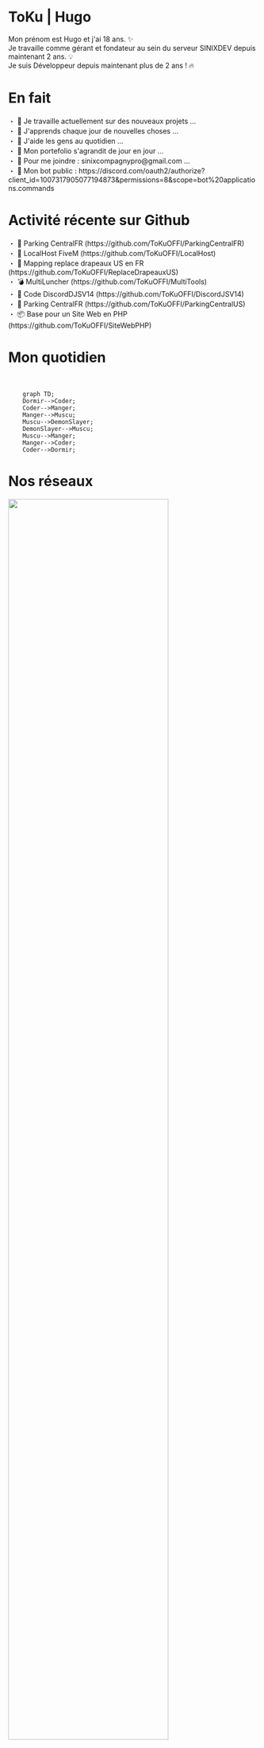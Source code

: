 <h1>ToKu | Hugo  </h1>

<p> Mon prénom est Hugo et j'ai 18 ans. ✨ <br> 
Je travaille comme gérant et fondateur au sein du serveur SINIXDEV depuis maintenant 2 ans. 💡 <br> 
Je suis Développeur depuis maintenant plus de 2 ans ! 🔥</p>

<h1> En fait  </h1>

<p> ・ 📡 Je travaille actuellement  sur des nouveaux projets ... <br> 
    ・ 🌱 J'apprends chaque jour de nouvelles choses ... <br>
    ・ 👯 J'aide les gens au quotidien ... <br> 
    ・ 📂 Mon portefolio s'agrandit de jour en jour ... <br>
    ・ 💎 Pour me joindre : sinixcompagnypro@gmail.com ... <br>
    ・ 🤖 Mon bot public : https://discord.com/oauth2/authorize?client_id=1007317905077194873&permissions=8&scope=bot%20applications.commands
  </p>
  
 <h1> Activité récente sur Github </h1>
 
<p> ・ 🚗 Parking CentralFR (https://github.com/ToKuOFFI/ParkingCentralFR) <br> 
    ・ 🚀 LocalHost FiveM (https://github.com/ToKuOFFI/LocalHost) <br>
    ・ 🎀 Mapping replace drapeaux US en FR (https://github.com/ToKuOFFI/ReplaceDrapeauxUS) <br>
    ・ 💣 MultiLuncher (https://github.com/ToKuOFFI/MultiTools) <br>
    ・ 🍭 Code DiscordDJSV14 (https://github.com/ToKuOFFI/DiscordJSV14) <br>
    ・ 🚗 Parking CentralFR (https://github.com/ToKuOFFI/ParkingCentralUS) <br> 
    ・ 📦 Base pour un Site Web en PHP (https://github.com/ToKuOFFI/SiteWebPHP) <br> 
   
  </p>

<h1> Mon quotidien </h1>

<br>

```mermaid 
    graph TD;
    Dormir-->Coder;
    Coder-->Manger;
    Manger-->Muscu;
    Muscu-->DemonSlayer;
    DemonSlayer-->Muscu;
    Muscu-->Manger;
    Manger-->Coder;
    Coder-->Dormir;
```



<h1> Nos réseaux </h1>

<a href="https://discord.gg/sinixdev"><img width="80%" src="https://cdn.discordapp.com/attachments/550812787358826513/1007745469599973548/baniere_sinix_dev_toku.png"></a>

    🧪 | discord.gg/sinixdev
<br> 

    🔭 | https://www.youtube.com/channel/UCC-t40pbAhyoXQRoRlczKXg

<br> 

    🗞️ | https://www.tiktok.com/@sinixdevofficiel 
<br>

    🤖 | https://discord.gg/rHBztbN7tn
    
<h1> Statistiques GitHub </h1>
<br>

████████╗ █████╗ ██╗  ██╗██╗   ██╗ <br>
╚══██╔══╝██╔══██╗██║ ██╔╝██║   ██║<br>
   ██║   ██║  ██║█████═╝ ██║   ██║<br>
   ██║   ██║  ██║██╔═██╗ ██║   ██║<br>
   ██║   ╚█████╔╝██║  ██╗╚██████╔╝<br>
   ╚═╝    ╚════╝ ╚═╝  ╚═╝ ╚═════╝<br>

![GHstats](https://github-readme-stats.vercel.app/api?username=ToKuOFFI&show_icons=true&hide_border=false&title_color=3B1F94f&icon_color=FFE500&bg_color=09131B&text_color=ffffff&border_color=0c1a25)


    
   
    
